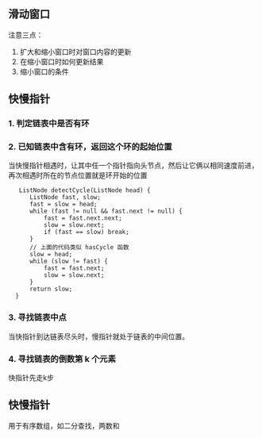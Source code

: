 ## 滑动窗口
注意三点：  
1. 扩大和缩小窗口时对窗口内容的更新
2. 在缩小窗口时如何更新结果
3. 缩小窗口的条件

## 快慢指针
### 1. 判定链表中是否有环
### 2. 已知链表中含有环，返回这个环的起始位置
当快慢指针相遇时，让其中任一个指针指向头节点，然后让它俩以相同速度前进，再次相遇时所在的节点位置就是环开始的位置
```
   ListNode detectCycle(ListNode head) {
      ListNode fast, slow;
      fast = slow = head;
      while (fast != null && fast.next != null) {
          fast = fast.next.next;
          slow = slow.next;
          if (fast == slow) break;
      }
      // 上面的代码类似 hasCycle 函数
      slow = head;
      while (slow != fast) {
          fast = fast.next;
          slow = slow.next;
      }
      return slow;
  }
```
### 3. 寻找链表中点
当快指针到达链表尽头时，慢指针就处于链表的中间位置。
### 4. 寻找链表的倒数第 k 个元素
快指针先走k步

## 快慢指针
用于有序数组，如二分查找，两数和
